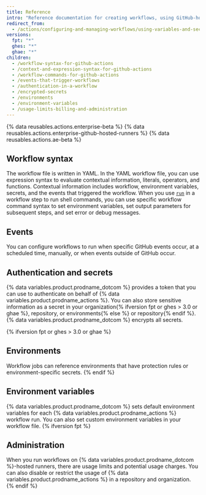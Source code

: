 ```yaml
---
title: Reference
intro: "Reference documentation for creating workflows, using GitHub-hosted runners, and authentication."
redirect_from:
  - /actions/configuring-and-managing-workflows/using-variables-and-secrets-in-a-workflow
versions:
  fpt: "*"
  ghes: "*"
  ghae: "*"
children:
  - /workflow-syntax-for-github-actions
  - /context-and-expression-syntax-for-github-actions
  - /workflow-commands-for-github-actions
  - /events-that-trigger-workflows
  - /authentication-in-a-workflow
  - /encrypted-secrets
  - /environments
  - /environment-variables
  - /usage-limits-billing-and-administration
---
```


{% data reusables.actions.enterprise-beta %}
{% data reusables.actions.enterprise-github-hosted-runners %}
{% data reusables.actions.ae-beta %}

## Workflow syntax

The workflow file is written in YAML. In the YAML workflow file, you can use expression syntax to evaluate contextual information, literals, operators, and functions. Contextual information includes workflow, environment variables, secrets, and the events that triggered the workflow. When you use [`run`](/actions/reference/workflow-syntax-for-github-actions#jobsjob_idstepsrun) in a workflow step to run shell commands, you can use specific workflow command syntax to set environment variables, set output parameters for subsequent steps, and set error or debug messages.

## Events

You can configure workflows to run when specific GitHub events occur, at a scheduled time, manually, or when events outside of GitHub occur.

## Authentication and secrets

{% data variables.product.prodname_dotcom %} provides a token that you can use to authenticate on behalf of {% data variables.product.prodname_actions %}. You can also store sensitive information as a secret in your organization{% ifversion fpt or ghes > 3.0 or ghae %}, repository, or environments{% else %} or repository{% endif %}. {% data variables.product.prodname_dotcom %} encrypts all secrets.

{% ifversion fpt or ghes > 3.0 or ghae %}

## Environments

Workflow jobs can reference environments that have protection rules or environment-specific secrets.
{% endif %}

## Environment variables

{% data variables.product.prodname_dotcom %} sets default environment variables for each {% data variables.product.prodname_actions %} workflow run. You can also set custom environment variables in your workflow file.
{% ifversion fpt %}

## Administration

When you run workflows on {% data variables.product.prodname_dotcom %}-hosted runners, there are usage limits and potential usage charges. You can also disable or restrict the usage of {% data variables.product.prodname_actions %} in a repository and organization.
{% endif %}
